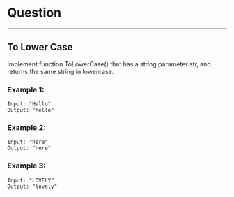 # Question

-----------------

## To Lower Case

Implement function ToLowerCase() that has a string parameter str, and returns the same string in lowercase. <br>

### Example 1:
```
Input: "Hello"
Output: "hello"
```
### Example 2:
```
Input: "here"
Output: "here"
```
### Example 3:
```
Input: "LOVELY"
Output: "lovely"
```
